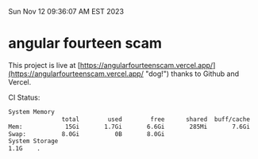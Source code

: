Sun Nov 12 09:36:07 AM EST 2023

# angular fourteen scam


This project is live at [https://angularfourteenscam.vercel.app/](https://angularfourteenscam.vercel.app/ "dog!") thanks to Github and Vercel.

CI Status: 

```bash
System Memory
               total        used        free      shared  buff/cache   available
Mem:            15Gi       1.7Gi       6.6Gi       285Mi       7.6Gi        13Gi
Swap:          8.0Gi          0B       8.0Gi
System Storage
1.1G	.
```
```bash
